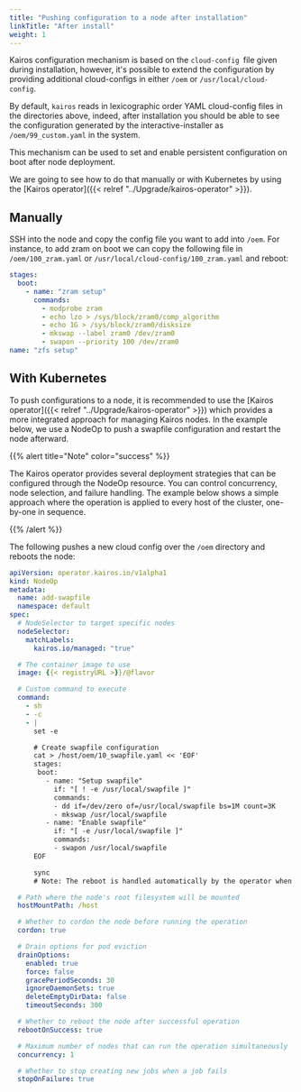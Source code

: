```yaml
---
title: "Pushing configuration to a node after installation"
linkTitle: "After install"
weight: 1
---
```


Kairos configuration mechanism is based on the `cloud-config `file given during installation, however, it's possible to extend the configuration by providing additional cloud-configs in either `/oem` or `/usr/local/cloud-config`.

By default, `kairos` reads in lexicographic order YAML cloud-config files in the directories above, indeed, after installation you should be able to see the configuration generated by the interactive-installer as `/oem/99_custom.yaml` in the system.

This mechanism can be used to set and enable persistent configuration on boot after node deployment.

We are going to see how to do that manually or with Kubernetes by using the [Kairos operator]({{< relref "../Upgrade/kairos-operator" >}}).

## Manually

SSH into the node and copy the config file you want to add into `/oem`. For instance, to add zram on boot we can copy the following file in `/oem/100_zram.yaml` or `/usr/local/cloud-config/100_zram.yaml` and reboot:

```yaml
stages:
  boot:
    - name: "zram setup"
      commands:
        - modprobe zram
        - echo lzo > /sys/block/zram0/comp_algorithm
        - echo 1G > /sys/block/zram0/disksize
        - mkswap --label zram0 /dev/zram0
        - swapon --priority 100 /dev/zram0
name: "zfs setup"
```

## With Kubernetes

To push configurations to a node, it is recommended to use the [Kairos operator]({{< relref "../Upgrade/kairos-operator" >}}) which provides a more integrated approach for managing Kairos nodes. In the example below, we use a NodeOp to push a swapfile configuration and restart the node afterward.

{{% alert title="Note" color="success" %}}

The Kairos operator provides several deployment strategies that can be configured through the NodeOp resource. You can control concurrency, node selection, and failure handling. The example below shows a simple approach where the operation is applied to every host of the cluster, one-by-one in sequence.

{{% /alert %}}

The following pushes a new cloud config over the `/oem` directory and reboots the node:

```yaml
apiVersion: operator.kairos.io/v1alpha1
kind: NodeOp
metadata:
  name: add-swapfile
  namespace: default
spec:
  # NodeSelector to target specific nodes
  nodeSelector:
    matchLabels:
      kairos.io/managed: "true"

  # The container image to use
  image: {{< registryURL >}}/@flavor

  # Custom command to execute
  command:
    - sh
    - -c
    - |
      set -e

      # Create swapfile configuration
      cat > /host/oem/10_swapfile.yaml << 'EOF'
      stages:
       boot:
         - name: "Setup swapfile"
           if: "[ ! -e /usr/local/swapfile ]"
           commands:
           - dd if=/dev/zero of=/usr/local/swapfile bs=1M count=3K
           - mkswap /usr/local/swapfile
         - name: "Enable swapfile"
           if: "[ -e /usr/local/swapfile ]"
           commands:
           - swapon /usr/local/swapfile
      EOF

      sync
      # Note: The reboot is handled automatically by the operator when rebootOnSuccess: true

  # Path where the node's root filesystem will be mounted
  hostMountPath: /host

  # Whether to cordon the node before running the operation
  cordon: true

  # Drain options for pod eviction
  drainOptions:
    enabled: true
    force: false
    gracePeriodSeconds: 30
    ignoreDaemonSets: true
    deleteEmptyDirData: false
    timeoutSeconds: 300

  # Whether to reboot the node after successful operation
  rebootOnSuccess: true

  # Maximum number of nodes that can run the operation simultaneously
  concurrency: 1

  # Whether to stop creating new jobs when a job fails
  stopOnFailure: true
```
